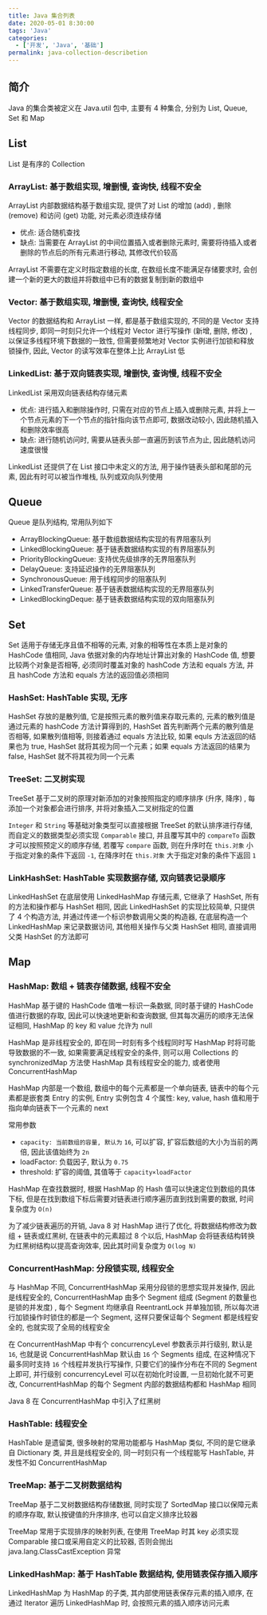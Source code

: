 ```yaml
---
title: Java 集合列表
date: 2020-05-01 8:30:00
tags: 'Java'
categories:
  - ['开发', 'Java', '基础']
permalink: java-collection-describetion
---
```


## 简介

Java 的集合类被定义在 Java.util 包中, 主要有 4 种集合, 分别为 List, Queue, Set 和 Map

## List

List 是有序的 Collection

### ArrayList: 基于数组实现, 增删慢, 查询快, 线程不安全

ArrayList 内部数据结构基于数组实现, 提供了对 List 的增加 (add) , 删除 (remove) 和访问 (get) 功能, 对元素必须连续存储

- 优点: 适合随机查找
- 缺点: 当需要在 ArrayList 的中间位置插入或者删除元素时, 需要将待插入或者删除的节点后的所有元素进行移动, 其修改代价较高

ArrayList 不需要在定义时指定数组的长度, 在数组长度不能满足存储要求时, 会创建一个新的更大的数组并将数组中已有的数据复制到新的数组中

### Vector: 基于数组实现, 增删慢, 查询快, 线程安全

Vector 的数据结构和 ArrayList 一样, 都是基于数组实现的, 不同的是 Vector 支持线程同步, 即同一时刻只允许一个线程对 Vector 进行写操作 (新增, 删除, 修改) , 以保证多线程环境下数据的一致性, 但需要频繁地对 Vector 实例进行加锁和释放锁操作, 因此, Vector 的读写效率在整体上比 ArrayList 低

### LinkedList: 基于双向链表实现, 增删快, 查询慢, 线程不安全

LinkedList 采用双向链表结构存储元素

- 优点: 进行插入和删除操作时, 只需在对应的节点上插入或删除元素, 并将上一个节点元素的下一个节点的指针指向该节点即可, 数据改动较小, 因此随机插入和删除效率很高
- 缺点: 进行随机访问时, 需要从链表头部一直遍历到该节点为止, 因此随机访问速度很慢

LinkedList 还提供了在 List 接口中未定义的方法, 用于操作链表头部和尾部的元素, 因此有时可以被当作堆栈, 队列或双向队列使用

<!-- more -->

## Queue

Queue 是队列结构, 常用队列如下

- ArrayBlockingQueue: 基于数组数据结构实现的有界阻塞队列
- LinkedBlockingQueue: 基于链表数据结构实现的有界阻塞队列
- PriorityBlockingQueue: 支持优先级排序的无界阻塞队列
- DelayQueue: 支持延迟操作的无界阻塞队列
- SynchronousQueue: 用于线程同步的阻塞队列
- LinkedTransferQueue: 基于链表数据结构实现的无界阻塞队列
- LinkedBlockingDeque: 基于链表数据结构实现的双向阻塞队列

## Set

Set 适用于存储无序且值不相等的元素, 对象的相等性在本质上是对象的 HashCode 值相同, Java 依据对象的内存地址计算出对象的 HashCode 值, 想要比较两个对象是否相等, 必须同时覆盖对象的 hashCode 方法和 equals 方法, 并且 hashCode 方法和 equals 方法的返回值必须相同

### HashSet: HashTable 实现, 无序

HashSet 存放的是散列值, 它是按照元素的散列值来存取元素的, 元素的散列值是通过元素的 hashCode 方法计算得到的, HashSet 首先判断两个元素的散列值是否相等, 如果散列值相等, 则接着通过 equals 方法比较, 如果 equls 方法返回的结果也为 true, HashSet 就将其视为同一个元素；如果 equals 方法返回的结果为 false, HashSet 就不将其视为同一个元素

### TreeSet: 二叉树实现

TreeSet 基于二叉树的原理对新添加的对象按照指定的顺序排序 (升序, 降序) , 每添加一个对象都会进行排序, 并将对象插入二叉树指定的位置

`Integer` 和 `String` 等基础对象类型可以直接根据 TreeSet 的默认排序进行存储, 而自定义的数据类型必须实现 `Comparable` 接口, 并且覆写其中的 `compareTo` 函数才可以按照预定义的顺序存储, 若覆写 `compare` 函数, 则在升序时在 `this.对象` 小于指定对象的条件下返回 `-1`, 在降序时在 `this.对象` 大于指定对象的条件下返回 `1`

### LinkHashSet: HashTable 实现数据存储, 双向链表记录顺序

LinkedHashSet 在底层使用 LinkedHashMap 存储元素, 它继承了 HashSet, 所有的方法和操作都与 HashSet 相同, 因此 LinkedHashSet 的实现比较简单, 只提供了 4 个构造方法, 并通过传递一个标识参数调用父类的构造器, 在底层构造一个 LinkedHashMap 来记录数据访问, 其他相关操作与父类 HashSet 相同, 直接调用父类 HashSet 的方法即可

## Map

### HashMap: 数组 + 链表存储数据, 线程不安全

HashMap 基于键的 HashCode 值唯一标识一条数据, 同时基于键的 HashCode 值进行数据的存取, 因此可以快速地更新和查询数据, 但其每次遍历的顺序无法保证相同, HashMap 的 key 和 value 允许为 null

HashMap 是非线程安全的, 即在同一时刻有多个线程同时写 HashMap 时将可能导致数据的不一致, 如果需要满足线程安全的条件, 则可以用 Collections 的 synchronizedMap 方法使 HashMap 具有线程安全的能力, 或者使用 ConcurrentHashMap

HashMap 内部是一个数组, 数组中的每个元素都是一个单向链表, 链表中的每个元素都是嵌套类 Entry 的实例, Entry 实例包含 4 个属性: key, value, hash 值和用于指向单向链表下一个元素的 next

常用参数

- `capacity: 当前数组的容量, 默认为` `16`, 可以扩容, 扩容后数组的大小为当前的两倍, 因此该值始终为 `2n`
- loadFactor: 负载因子, 默认为 `0.75`
- threshold: 扩容的阈值, 其值等于 `capacity×loadFactor`

HashMap 在查找数据时, 根据 HashMap 的 Hash 值可以快速定位到数组的具体下标, 但是在找到数组下标后需要对链表进行顺序遍历直到找到需要的数据, 时间复杂度为 `O(n)`

为了减少链表遍历的开销, Java 8 对 HashMap 进行了优化, 将数据结构修改为数组 + 链表或红黑树, 在链表中的元素超过 8 个以后, HashMap 会将链表结构转换为红黑树结构以提高查询效率, 因此其时间复杂度为 `O(log N)`

### ConcurrentHashMap: 分段锁实现, 线程安全

与 HashMap 不同, ConcurrentHashMap 采用分段锁的思想实现并发操作, 因此是线程安全的, ConcurrentHashMap 由多个 Segment 组成 (Segment 的数量也是锁的并发度) , 每个 Segment 均继承自 ReentrantLock 并单独加锁, 所以每次进行加锁操作时锁住的都是一个 Segment, 这样只要保证每个 Segment 都是线程安全的, 也就实现了全局的线程安全

在 ConcurrentHashMap 中有个 concurrencyLevel 参数表示并行级别, 默认是 `16`, 也就是说 ConcurrentHashMap 默认由 `16` 个 Segments 组成, 在这种情况下最多同时支持 `16` 个线程并发执行写操作, 只要它们的操作分布在不同的 Segment 上即可, 并行级别 concurrencyLevel 可以在初始化时设置, 一旦初始化就不可更改, ConcurrentHashMap 的每个 Segment 内部的数据结构都和 HashMap 相同

Java 8 在 ConcurrentHashMap 中引入了红黑树

### HashTable: 线程安全

HashTable 是遗留类, 很多映射的常用功能都与 HashMap 类似, 不同的是它继承自 Dictionary 类, 并且是线程安全的, 同一时刻只有一个线程能写 HashTable, 并发性不如 ConcurrentHashMap

### TreeMap: 基于二叉树数据结构

TreeMap 基于二叉树数据结构存储数据, 同时实现了 SortedMap 接口以保障元素的顺序存取, 默认按键值的升序排序, 也可以自定义排序比较器

TreeMap 常用于实现排序的映射列表, 在使用 TreeMap 时其 key 必须实现 Comparable 接口或采用自定义的比较器, 否则会抛出 java.lang.ClassCastException 异常

### LinkedHashMap: 基于 HashTable 数据结构, 使用链表保存插入顺序

LinkedHashMap 为 HashMap 的子类, 其内部使用链表保存元素的插入顺序, 在通过 Iterator 遍历 LinkedHashMap 时, 会按照元素的插入顺序访问元素
